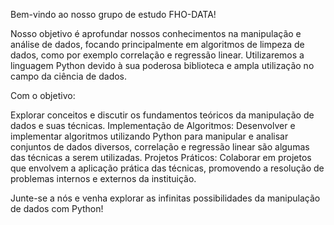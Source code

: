 Bem-vindo ao nosso grupo de estudo FHO-DATA! 

Nosso objetivo é aprofundar nossos conhecimentos na manipulação e análise de dados, focando principalmente em algoritmos de limpeza de dados, como por exemplo correlação e regressão linear. 
Utilizaremos a linguagem Python devido à sua poderosa biblioteca e ampla utilização no campo da ciência de dados.

Com o objetivo:

Explorar conceitos e discutir os fundamentos teóricos da manipulação de dados e suas técnicas.
Implementação de Algoritmos: Desenvolver e implementar algoritmos utilizando Python para manipular e analisar conjuntos de dados diversos, correlação e regressão linear são algumas das técnicas a serem utilizadas.
Projetos Práticos: Colaborar em projetos que envolvem a aplicação prática das técnicas, promovendo a resolução de problemas internos e externos da instituição.

Junte-se a nós e venha explorar as infinitas possibilidades da manipulação de dados com Python!
